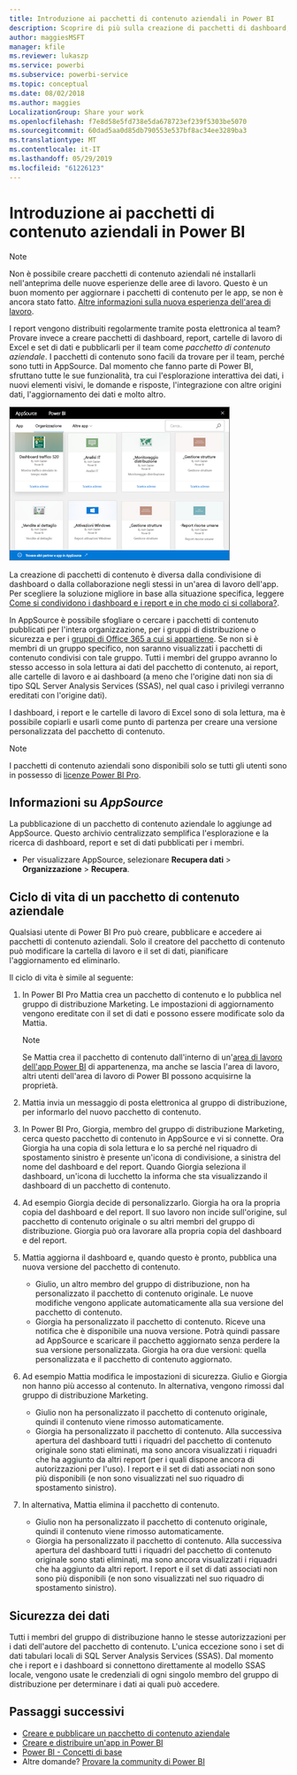 ```yaml
---
title: Introduzione ai pacchetti di contenuto aziendali in Power BI
description: Scoprire di più sulla creazione di pacchetti di dashboard, report, cartelle di lavoro di Excel e set di dati per ottenere pacchetti di contenuto aziendali da poter condividere con i colleghi.
author: maggiesMSFT
manager: kfile
ms.reviewer: lukaszp
ms.service: powerbi
ms.subservice: powerbi-service
ms.topic: conceptual
ms.date: 08/02/2018
ms.author: maggies
LocalizationGroup: Share your work
ms.openlocfilehash: f7e8d58e5fd738e5da678723ef239f5303be5070
ms.sourcegitcommit: 60dad5aa0d85db790553e537bf8ac34ee3289ba3
ms.translationtype: MT
ms.contentlocale: it-IT
ms.lasthandoff: 05/29/2019
ms.locfileid: "61226123"
---
```

# <a name="intro-to-organizational-content-packs-in-power-bi"></a>Introduzione ai pacchetti di contenuto aziendali in Power BI
> [!NOTE]
> Non è possibile creare pacchetti di contenuto aziendali né installarli nell'anteprima delle nuove esperienze delle aree di lavoro. Questo è un buon momento per aggiornare i pacchetti di contenuto per le app, se non è ancora stato fatto. [Altre informazioni sulla nuova esperienza dell'area di lavoro](service-create-the-new-workspaces.md).
> 

I report vengono distribuiti regolarmente tramite posta elettronica al team? Provare invece a creare pacchetti di dashboard, report, cartelle di lavoro di Excel e set di dati e pubblicarli per il team come *pacchetto di contenuto aziendale*. I pacchetti di contenuto sono facili da trovare per il team, perché sono tutti in AppSource. Dal momento che fanno parte di Power BI, sfruttano tutte le sue funzionalità, tra cui l'esplorazione interattiva dei dati, i nuovi elementi visivi, le domande e risposte, l'integrazione con altre origini dati, l'aggiornamento dei dati e molto altro.

![](media/service-organizational-content-pack-introduction/power-bi-org-content-packs.png)

La creazione di pacchetti di contenuto è diversa dalla condivisione di dashboard o dalla collaborazione negli stessi in un'area di lavoro dell'app. Per scegliere la soluzione migliore in base alla situazione specifica, leggere [Come si condividono i dashboard e i report e in che modo ci si collabora?](service-how-to-collaborate-distribute-dashboards-reports.md). 

In AppSource è possibile sfogliare o cercare i pacchetti di contenuto pubblicati per l'intera organizzazione, per i gruppi di distribuzione o sicurezza e per i [gruppi di Office 365 a cui si appartiene](https://support.office.com/article/Create-a-group-in-Office-365-7124dc4c-1de9-40d4-b096-e8add19209e9). Se non si è membri di un gruppo specifico, non saranno visualizzati i pacchetti di contenuto condivisi con tale gruppo. Tutti i membri del gruppo avranno lo stesso accesso in sola lettura ai dati del pacchetto di contenuto, ai report, alle cartelle di lavoro e ai dashboard (a meno che l'origine dati non sia di tipo SQL Server Analysis Services (SSAS), nel qual caso i privilegi verranno ereditati con l'origine dati).

I dashboard, i report e le cartelle di lavoro di Excel sono di sola lettura, ma è possibile copiarli e usarli come punto di partenza per creare una versione personalizzata del pacchetto di contenuto.

> [!NOTE]
> I pacchetti di contenuto aziendali sono disponibili solo se tutti gli utenti sono in possesso di [licenze Power BI Pro](service-features-license-type.md).
> 
> 

## <a name="what-is-appsource"></a>Informazioni su *AppSource*
La pubblicazione di un pacchetto di contenuto aziendale lo aggiunge ad AppSource.  Questo archivio centralizzato semplifica l'esplorazione e la ricerca di dashboard, report e set di dati pubblicati per i membri.  

* Per visualizzare AppSource, selezionare **Recupera dati** > **Organizzazione** > **Recupera**.

## <a name="the-life-cycle-of-an-organizational-content-pack"></a>Ciclo di vita di un pacchetto di contenuto aziendale
Qualsiasi utente di Power BI Pro può creare, pubblicare e accedere ai pacchetti di contenuto aziendali. Solo il creatore del pacchetto di contenuto può modificare la cartella di lavoro e il set di dati, pianificare l'aggiornamento ed eliminarlo.

Il ciclo di vita è simile al seguente:

1. In Power BI Pro Mattia crea un pacchetto di contenuto e lo pubblica nel gruppo di distribuzione Marketing. Le impostazioni di aggiornamento vengono ereditate con il set di dati e possono essere modificate solo da Mattia.
   
   > [!NOTE]
   > Se Mattia crea il pacchetto di contenuto dall'interno di un'[area di lavoro dell'app Power BI](service-create-distribute-apps.md) di appartenenza, ma anche se lascia l'area di lavoro, altri utenti dell'area di lavoro di Power BI possono acquisirne la proprietà.
   > 
   > 
2. Mattia invia un messaggio di posta elettronica al gruppo di distribuzione, per informarlo del nuovo pacchetto di contenuto.
3. In Power BI Pro, Giorgia, membro del gruppo di distribuzione Marketing, cerca questo pacchetto di contenuto in AppSource e vi si connette. Ora Giorgia ha una copia di sola lettura  e lo sa perché nel riquadro di spostamento sinistro è presente un'icona di condivisione, a sinistra del nome del dashboard e del report. Quando Giorgia seleziona il dashboard, un'icona di lucchetto la informa che sta visualizzando il dashboard di un pacchetto di contenuto. 
4. Ad esempio Giorgia decide di personalizzarlo. Giorgia ha ora la propria copia del dashboard e del report. Il suo lavoro non incide sull'origine, sul pacchetto di contenuto originale o su altri membri del gruppo di distribuzione. Giorgia può ora lavorare alla propria copia del dashboard e del report.
5. Mattia aggiorna il dashboard e, quando questo è pronto, pubblica una nuova versione del pacchetto di contenuto.
   
   * Giulio, un altro membro del gruppo di distribuzione, non ha personalizzato il pacchetto di contenuto originale. Le nuove modifiche vengono applicate automaticamente alla sua versione del pacchetto di contenuto.  
   * Giorgia ha personalizzato il pacchetto di contenuto. Riceve una notifica che è disponibile una nuova versione.  Potrà quindi passare ad AppSource e scaricare il pacchetto aggiornato senza perdere la sua versione personalizzata. Giorgia ha ora due versioni: quella personalizzata e il pacchetto di contenuto aggiornato.
6. Ad esempio Mattia modifica le impostazioni di sicurezza. Giulio e Giorgia non hanno più accesso al contenuto. In alternativa, vengono rimossi dal gruppo di distribuzione Marketing.
   
   * Giulio non ha personalizzato il pacchetto di contenuto originale, quindi il contenuto viene rimosso automaticamente. 
   * Giorgia ha personalizzato il pacchetto di contenuto. Alla successiva apertura del dashboard tutti i riquadri del pacchetto di contenuto originale sono stati eliminati, ma sono ancora visualizzati i riquadri che ha aggiunto da altri report (per i quali dispone ancora di autorizzazioni per l'uso). I report e il set di dati associati non sono più disponibili (e non sono visualizzati nel suo riquadro di spostamento sinistro).
7. In alternativa, Mattia elimina il pacchetto di contenuto.
   
   * Giulio non ha personalizzato il pacchetto di contenuto originale, quindi il contenuto viene rimosso automaticamente. 
   * Giorgia ha personalizzato il pacchetto di contenuto. Alla successiva apertura del dashboard tutti i riquadri del pacchetto di contenuto originale sono stati eliminati, ma sono ancora visualizzati i riquadri che ha aggiunto da altri report. I report e il set di dati associati non sono più disponibili (e non sono visualizzati nel suo riquadro di spostamento sinistro).

## <a name="data-security"></a>Sicurezza dei dati
Tutti i membri del gruppo di distribuzione hanno le stesse autorizzazioni per i dati dell'autore del pacchetto di contenuto. L'unica eccezione sono i set di dati tabulari locali di SQL Server Analysis Services (SSAS). Dal momento che i report e i dashboard si connettono direttamente al modello SSAS locale, vengono usate le credenziali di ogni singolo membro del gruppo di distribuzione per determinare i dati ai quali può accedere.

## <a name="next-steps"></a>Passaggi successivi
* [Creare e pubblicare un pacchetto di contenuto aziendale](service-organizational-content-pack-create-and-publish.md)
* [Creare e distribuire un'app in Power BI](service-create-distribute-apps.md) 
* [Power BI - Concetti di base](consumer/end-user-basic-concepts.md)
* Altre domande? [Provare la community di Power BI](http://community.powerbi.com/)

